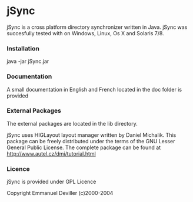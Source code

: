 # jSync 

jSync is a cross platform directory synchronizer written in Java.
jSync was succesfully tested with on Windows, Linux, Os X and Solaris 7/8.

### Installation

java -jar jSync.jar

### Documentation

A small documentation in English and French located in the doc folder is provided 

### External Packages

The external packages are located in the lib directory.

jSync uses HIGLayout layout manager written by Daniel Michalik. This package 
can be freely distributed under the terms of the GNU Lesser General Public 
License. The complete package can be found at 
<http://www.autel.cz/dmi/tutorial.html>


### Licence

jSync is provided under GPL Licence

Copyright Emmanuel Deviller (c)2000-2004




